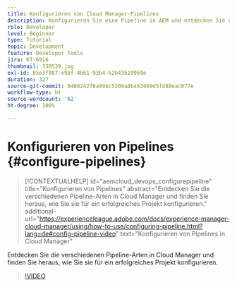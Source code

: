 ```yaml
---
title: Konfigurieren von Cloud Manager-Pipelines
description: Konfigurieren Sie eine Pipeline in AEM und entdecken Sie die verschiedenen Pipeline-Arten.
role: Developer
level: Beginner
type: Tutorial
topic: Development
feature: Developer Tools
jira: KT-6916
thumbnail: 330539.jpg
exl-id: 05e3f987-e9bf-4b61-93b4-62b43619969e
duration: 327
source-git-commit: 0400242f6a99bc5209a8b483469d5fd88eac077e
workflow-type: ht
source-wordcount: '62'
ht-degree: 100%

---
```


# Konfigurieren von Pipelines {#configure-pipelines}

>[!CONTEXTUALHELP]
>id="aemcloud_devops_configurepipeline"
>title="Konfigurieren von Pipelines"
>abstract="Entdecken Sie die verschiedenen Pipeline-Arten in Cloud Manager und finden Sie heraus, wie Sie sie für ein erfolgreiches Projekt konfigurieren."
>additional-url="https://experienceleague.adobe.com/docs/experience-manager-cloud-manager/using/how-to-use/configuring-pipeline.html?lang=de#config-pipeline-video" text="Konfigurieren von Pipelines in Cloud Manager"

Entdecken Sie die verschiedenen Pipeline-Arten in Cloud Manager und finden Sie heraus, wie Sie sie für ein erfolgreiches Projekt konfigurieren.

>[!VIDEO](https://video.tv.adobe.com/v/330539?quality=12&learn=on)
